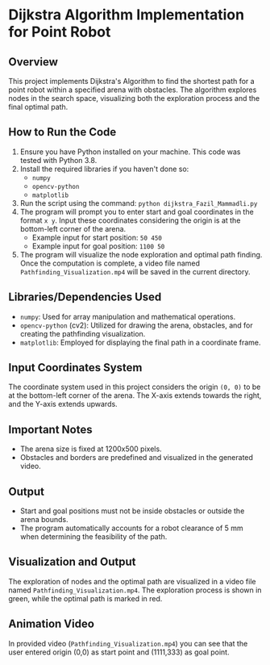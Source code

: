 # Dijkstra Algorithm Implementation for Point Robot

## Overview
This project implements Dijkstra's Algorithm to find the shortest path for a point robot within a specified arena with obstacles. The algorithm explores nodes in the search space, visualizing both the exploration process and the final optimal path.

## How to Run the Code
1. Ensure you have Python installed on your machine. This code was tested with Python 3.8.
2. Install the required libraries if you haven't done so:
   - `numpy`
   - `opencv-python`
   - `matplotlib`
3. Run the script using the command: `python dijkstra_Fazil_Mammadli.py`
4. The program will prompt you to enter start and goal coordinates in the format `x y`. Input these coordinates considering the origin is at the bottom-left corner of the arena.
   - Example input for start position: `50 450`
   - Example input for goal position: `1100 50`
5. The program will visualize the node exploration and optimal path finding. Once the computation is complete, a video file named `Pathfinding_Visualization.mp4` will be saved in the current directory.

## Libraries/Dependencies Used
- `numpy`: Used for array manipulation and mathematical operations.
- `opencv-python` (cv2): Utilized for drawing the arena, obstacles, and for creating the pathfinding visualization.
- `matplotlib`: Employed for displaying the final path in a coordinate frame.

## Input Coordinates System
The coordinate system used in this project considers the origin `(0, 0)` to be at the bottom-left corner of the arena. The X-axis extends towards the right, and the Y-axis extends upwards.

## Important Notes
- The arena size is fixed at 1200x500 pixels.
- Obstacles and borders are predefined and visualized in the generated video.
  
## Output 
- Start and goal positions must not be inside obstacles or outside the arena bounds.
- The program automatically accounts for a robot clearance of 5 mm when determining the feasibility of the path.

## Visualization and Output
The exploration of nodes and the optimal path are visualized in a video file named `Pathfinding_Visualization.mp4`. The exploration process is shown in green, while the optimal path is marked in red.

## Animation Video
In provided video (`Pathfinding_Visualization.mp4`) you can see that the user entered origin (0,0) as start point and (1111,333) as goal point.
